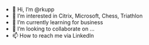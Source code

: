 - 👋 Hi, I’m @rkupp
- 👀 I’m interested in Citrix, Microsoft, Chess, Triathlon
- 🌱 I’m currently learning for business
- 💞️ I’m looking to collaborate on ...
- 📫 How to reach me via LinkedIn

<!---
rkupp/rkupp is a ✨ special ✨ repository because its `README.md` (this file) appears on your GitHub profile.
You can click the Preview link to take a look at your changes.
--->
